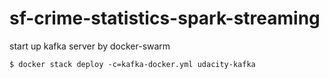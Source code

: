 # sf-crime-statistics-spark-streaming

start up kafka server by docker-swarm
```
$ docker stack deploy -c=kafka-docker.yml udacity-kafka
```